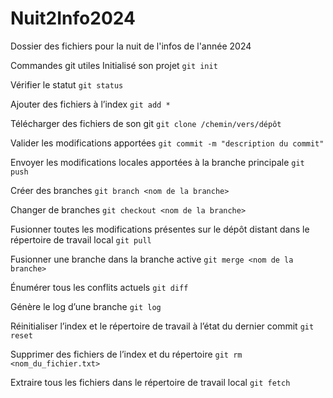 # Nuit2Info2024
Dossier des fichiers pour la nuit de l'infos de l'année 2024

Commandes git utiles
Initialisé son projet
`git init`

Vérifier le statut
`git status`

Ajouter des fichiers à l’index
`git add *`

Télécharger des fichiers de son git
`git clone /chemin/vers/dépôt`

Valider les modifications apportées
`git commit -m "description du commit"`

Envoyer les modifications locales apportées à la branche principale
`git push`

Créer des branches
`git branch <nom de la branche>`

Changer de branches
`git checkout <nom de la branche>`

Fusionner toutes les modifications présentes sur le dépôt distant dans le répertoire de travail local
`git pull`


Fusionner une branche dans la branche active
`git merge <nom de la branche>`

Énumérer tous les conflits actuels
`git diff`

Génère le log d’une branche
`git log`

Réinitialiser l’index et le répertoire de travail à l’état du dernier commit
`git reset`

Supprimer des fichiers de l’index et du répertoire
`git rm <nom_du_fichier.txt>`

Extraire tous les fichiers dans le répertoire de travail local
`git fetch`


